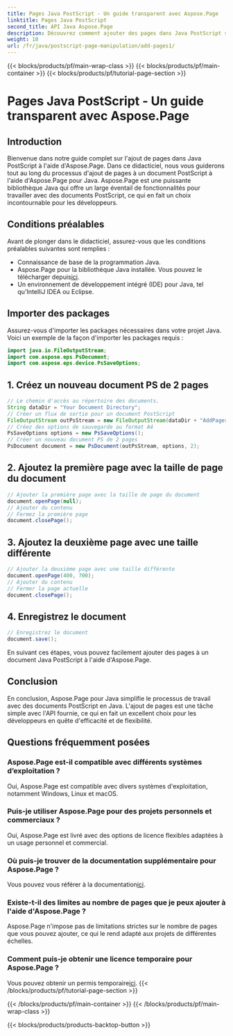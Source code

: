 ```yaml
---
title: Pages Java PostScript - Un guide transparent avec Aspose.Page
linktitle: Pages Java PostScript
second_title: API Java Aspose.Page
description: Découvrez comment ajouter des pages dans Java PostScript sans effort à l'aide d'Aspose.Page. Améliorez la création de vos documents avec cette puissante bibliothèque Java.
weight: 10
url: /fr/java/postscript-page-manipulation/add-pages1/
---
```


{{< blocks/products/pf/main-wrap-class >}}
{{< blocks/products/pf/main-container >}}
{{< blocks/products/pf/tutorial-page-section >}}

# Pages Java PostScript - Un guide transparent avec Aspose.Page

## Introduction
Bienvenue dans notre guide complet sur l'ajout de pages dans Java PostScript à l'aide d'Aspose.Page. Dans ce didacticiel, nous vous guiderons tout au long du processus d'ajout de pages à un document PostScript à l'aide d'Aspose.Page pour Java. Aspose.Page est une puissante bibliothèque Java qui offre un large éventail de fonctionnalités pour travailler avec des documents PostScript, ce qui en fait un choix incontournable pour les développeurs.
## Conditions préalables
Avant de plonger dans le didacticiel, assurez-vous que les conditions préalables suivantes sont remplies :
- Connaissance de base de la programmation Java.
-  Aspose.Page pour la bibliothèque Java installée. Vous pouvez le télécharger depuis[ici](https://releases.aspose.com/page/java/).
- Un environnement de développement intégré (IDE) pour Java, tel qu'IntelliJ IDEA ou Eclipse.
## Importer des packages
Assurez-vous d'importer les packages nécessaires dans votre projet Java. Voici un exemple de la façon d'importer les packages requis :
```java
import java.io.FileOutputStream;
import com.aspose.eps.PsDocument;
import com.aspose.eps.device.PsSaveOptions;

```
## 1. Créez un nouveau document PS de 2 pages
```java
// Le chemin d'accès au répertoire des documents.
String dataDir = "Your Document Directory";
// Créer un flux de sortie pour un document PostScript
FileOutputStream outPsStream = new FileOutputStream(dataDir + "AddPages1_outPS.ps");
// Créez des options de sauvegarde au format A4
PsSaveOptions options = new PsSaveOptions();
// Créer un nouveau document PS de 2 pages
PsDocument document = new PsDocument(outPsStream, options, 2);
```
## 2. Ajoutez la première page avec la taille de page du document
```java
// Ajouter la première page avec la taille de page du document
document.openPage(null);
// Ajouter du contenu
// Fermez la première page
document.closePage();
```
## 3. Ajoutez la deuxième page avec une taille différente
```java
// Ajouter la deuxième page avec une taille différente
document.openPage(400, 700);
// Ajouter du contenu
// Fermer la page actuelle
document.closePage();
```
## 4. Enregistrez le document
```java
// Enregistrez le document
document.save();
```
En suivant ces étapes, vous pouvez facilement ajouter des pages à un document Java PostScript à l'aide d'Aspose.Page.
## Conclusion
En conclusion, Aspose.Page pour Java simplifie le processus de travail avec des documents PostScript en Java. L'ajout de pages est une tâche simple avec l'API fournie, ce qui en fait un excellent choix pour les développeurs en quête d'efficacité et de flexibilité.
## Questions fréquemment posées
### Aspose.Page est-il compatible avec différents systèmes d’exploitation ?
Oui, Aspose.Page est compatible avec divers systèmes d'exploitation, notamment Windows, Linux et macOS.
### Puis-je utiliser Aspose.Page pour des projets personnels et commerciaux ?
Oui, Aspose.Page est livré avec des options de licence flexibles adaptées à un usage personnel et commercial.
### Où puis-je trouver de la documentation supplémentaire pour Aspose.Page ?
 Vous pouvez vous référer à la documentation[ici](https://reference.aspose.com/page/java/).
### Existe-t-il des limites au nombre de pages que je peux ajouter à l'aide d'Aspose.Page ?
Aspose.Page n'impose pas de limitations strictes sur le nombre de pages que vous pouvez ajouter, ce qui le rend adapté aux projets de différentes échelles.
### Comment puis-je obtenir une licence temporaire pour Aspose.Page ?
 Vous pouvez obtenir un permis temporaire[ici](https://purchase.aspose.com/temporary-license/).
{{< /blocks/products/pf/tutorial-page-section >}}

{{< /blocks/products/pf/main-container >}}
{{< /blocks/products/pf/main-wrap-class >}}

{{< blocks/products/products-backtop-button >}}
